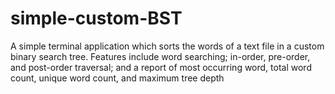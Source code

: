 # simple-custom-BST
A simple terminal application which sorts the words of a text file in a custom binary search tree. Features include word searching; in-order, pre-order, and post-order traversal; and a report of most occurring word, total word count, unique word count, and maximum tree depth
